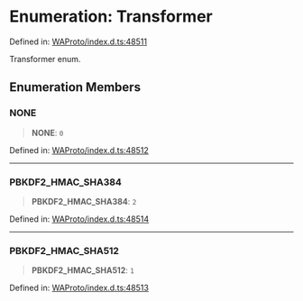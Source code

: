# Enumeration: Transformer

Defined in: [WAProto/index.d.ts:48511](https://github.com/Fokusdotid/Baileys/blob/deec6cc75a88a82eaeedf16b76aa9218b2c772e3/WAProto/index.d.ts#L48511)

Transformer enum.

## Enumeration Members

### NONE

> **NONE**: `0`

Defined in: [WAProto/index.d.ts:48512](https://github.com/Fokusdotid/Baileys/blob/deec6cc75a88a82eaeedf16b76aa9218b2c772e3/WAProto/index.d.ts#L48512)

***

### PBKDF2\_HMAC\_SHA384

> **PBKDF2\_HMAC\_SHA384**: `2`

Defined in: [WAProto/index.d.ts:48514](https://github.com/Fokusdotid/Baileys/blob/deec6cc75a88a82eaeedf16b76aa9218b2c772e3/WAProto/index.d.ts#L48514)

***

### PBKDF2\_HMAC\_SHA512

> **PBKDF2\_HMAC\_SHA512**: `1`

Defined in: [WAProto/index.d.ts:48513](https://github.com/Fokusdotid/Baileys/blob/deec6cc75a88a82eaeedf16b76aa9218b2c772e3/WAProto/index.d.ts#L48513)
